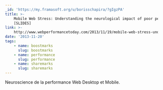 ```yaml
---
_id: 'https://my.framasoft.org/u/borisschapira/?gIgzPA'
title: >-
    Mobile Web Stress: Understanding the neurological impact of poor performance
    [SLIDES]
link: >-
    http://www.webperformancetoday.com/2013/11/19/mobile-web-stress-understanding-the-neurological-impact-of-poor-performance-slides/
date: '2013-11-20'
tags:
    - name: boostmarks
      slug: boostmarks
    - name: performance
      slug: performance
    - name: sharemarks
      slug: sharemarks
---
```


<div class="markdown"><p>Neuroscience de la performance Web Desktop et Mobile.
</p></div>
